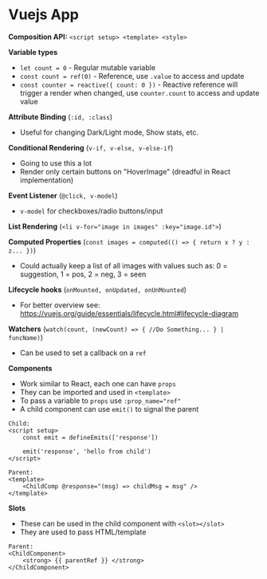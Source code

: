 # Vuejs App

**Composition API:** 
```<script setup> <template> <style>```

**Variable types**
* ```let count = 0``` - Regular mutable variable
* ```const count = ref(0)``` - Reference, use ```.value``` to access and update
* ```const counter = reactive({ count: 0 })``` - Reactive reference will trigger a render when changed, use ```counter.count``` to access and update value

**Attribute Binding** (```:id, :class```)
* Useful for changing Dark/Light mode, Show stats, etc.

**Conditional Rendering** (```v-if, v-else, v-else-if```)
* Going to use this a lot
* Render only certain buttons on "HoverImage" (dreadful in React implementation)

**Event Listener** (```@click, v-model```)
* ```v-model``` for checkboxes/radio buttons/input

**List Rendering** (```<li v-for="image in images" :key="image.id">```)

**Computed Properties** (```const images = computed(() => { return x ? y : z... })```)
* Could actually keep a list of all images with values such as: 0 = suggestion, 1 = pos, 2 = neg, 3 = seen

**Lifecycle hooks** (```onMounted, onUpdated, onUnMounted```)
* For better overview see: https://vuejs.org/guide/essentials/lifecycle.html#lifecycle-diagram

**Watchers** (```watch(count, (newCount) => { //Do Something... } | funcName)```)
* Can be used to set a callback on a ```ref```

**Components**
* Work similar to React, each one can have ```props```
* They can be imported and used in ```<template>```
* To pass a variable to ```props``` use ```:prop_name="ref"```
* A child component can use ```emit()``` to signal the parent

```
Child:
<script setup>
    const emit = defineEmits(['response'])

    emit('response', 'hello from child')
</script>

Parent:
<template>
    <ChildComp @response="(msg) => childMsg = msg" />
</template>
```

**Slots**
* These can be used in the child component with ```<slot></slot>```
* They are used to pass HTML/template
```
Parent:
<ChildComponent>
    <strong> {{ parentRef }} </strong>
</ChildComponent>
```